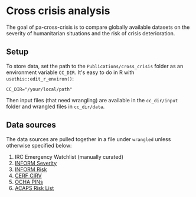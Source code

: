 
# Cross crisis analysis

<!-- badges: start -->
<!-- badges: end -->

The goal of pa-cross-crisis is to compare globally available datasets on the
severity of humanitarian situations and the risk of crisis deterioration.

## Setup

To store data, set the path to the `Publications/cross_crisis` folder as
an environment variable `CC_DIR`. It's easy to do in R with
`usethis::edit_r_environ()`:

```shell
CC_DIR="/your/local/path"
```

Then input files (that need wrangling) are available in the `cc_dir/input`
folder and wrangled files in `cc_dir/data`.

## Data sources

The data sources are pulled together in a file under `wrangled` unless otherwise
specified below:

1. IRC Emergency Watchlist (manually curated)
2. [INFORM Severity](wrangling/inform_severity.R)
3. [INFORM Risk](wrangling/inform_risk.R)
4. [CERF CIRV](wrangling/cerf_cirv.R)
5. [OCHA PINs](wrangling/ocha_pins.R)
6. [ACAPS Risk List](wrangling/acaps_risk.R)